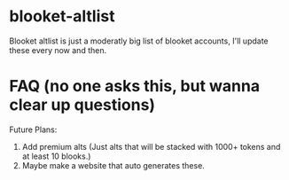 # blooket-altlist

Blooket altlist is just a moderatly big list of blooket accounts, I'll update these every now and then.

# FAQ (no one asks this, but wanna clear up questions)

Future Plans:

1. Add premium alts (Just alts that will be stacked with 1000+ tokens and at least 10 blooks.)
2. Maybe make a website that auto generates these.
